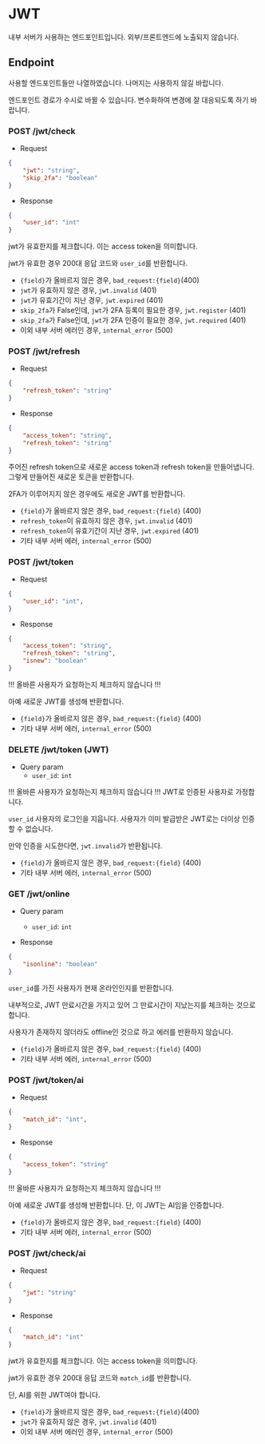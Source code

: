 # JWT

내부 서버가 사용하는 엔드포인트입니다. 외부/프론트엔드에 노출되지 않습니다.

## Endpoint

사용할 엔드포인트들만 나열하였습니다. 나머지는 사용하지 않길 바랍니다.

엔드포인트 경로가 수시로 바뀔 수 있습니다. 변수화하여 변경에 잘 대응되도록 하기 바랍니다.

### POST /jwt/check

- Request

```json
{
    "jwt": "string",
    "skip_2fa": "boolean"
}
```

- Response

```json
{
    "user_id": "int"
}
```

jwt가 유효한지를 체크합니다. 이는 access token을 의미합니다.

jwt가 유효한 경우 200대 응답 코드와 `user_id`를 반환합니다.

- `{field}`가 올바르지 않은 경우, `bad_request:{field}`(400)
- `jwt`가 유효하지 않은 경우, `jwt.invalid` (401)
- `jwt`가 유효기간이 지난 경우, `jwt.expired` (401)
- `skip_2fa`가 False인데, `jwt`가 2FA 등록이 필요한 경우, `jwt.register` (401)
- `skip_2fa`가 False인데, `jwt`가 2FA 인증이 필요한 경우, `jwt.required` (401)
- 이외 내부 서버 에러인 경우, `internal_error` (500)

### POST /jwt/refresh

- Request

```json
{
    "refresh_token": "string"
}
```

- Response

```json
{
    "access_token": "string",
    "refresh_token": "string"
}
```

주어진 refresh token으로 새로운 access token과 refresh token을 만들어냅니다. 그렇게 만들어진 새로운 토큰을 반환합니다.

2FA가 이루어지지 않은 경우에도 새로운 JWT를 반환합니다.

- `{field}`가 올바르지 않은 경우, `bad_request:{field}` (400)
- `refresh_token`이 유효하지 않은 경우, `jwt.invalid` (401)
- `refresh_token`이 유효기간이 지난 경우, `jwt.expired` (401)
- 기타 내부 서버 에러, `internal_error` (500)


### POST /jwt/token

- Request

```json
{
    "user_id": "int",
}
```

- Response

```json
{
    "access_token": "string",
    "refresh_token": "string",
    "isnew": "boolean"
}
```

!!! 올바른 사용자가 요청하는지 체크하지 않습니다 !!!

아예 새로운 JWT를 생성해 반환합니다.

- `{field}`가 올바르지 않은 경우, `bad_request:{field}` (400)
- 기타 내부 서버 에러, `internal_error` (500)

### DELETE /jwt/token (JWT)

- Query param
    - `user_id`: `int`


!!! 올바른 사용자가 요청하는지 체크하지 않습니다 !!! JWT로 인증된 사용자로 가정합니다.


`user_id` 사용자의 로그인을 지웁니다. 사용자가 이미 발급받은 JWT로는 더이상 인증할 수 없습니다.

만약 인증을 시도한다면, `jwt.invalid`가 반환됩니다.

- `{field}`가 올바르지 않은 경우, `bad_request:{field}` (400)
- 기타 내부 서버 에러, `internal_error` (500)

### GET /jwt/online

- Query param
    - `user_id`: `int`

- Response

```json
{
    "isonline": "boolean"
}
```

`user_id`를 가진 사용자가 현재 온라인인지를 반환합니다.

내부적으로, JWT 만료시간을 가지고 있어 그 만료시간이 지났는지를 체크하는 것으로 합니다.

사용자가 존재하지 않더라도 offline인 것으로 하고 에러를 반환하지 않습니다.

- `{field}`가 올바르지 않은 경우, `bad_request:{field}` (400)
- 기타 내부 서버 에러, `internal_error` (500)

### POST /jwt/token/ai

- Request

```json
{
    "match_id": "int",
}
```

- Response

```json
{
    "access_token": "string"
}
```

!!! 올바른 사용자가 요청하는지 체크하지 않습니다 !!!

아예 새로운 JWT를 생성해 반환합니다. 단, 이 JWT는 AI임을 인증합니다.

- `{field}`가 올바르지 않은 경우, `bad_request:{field}` (400)
- 기타 내부 서버 에러, `internal_error` (500)

### POST /jwt/check/ai

- Request

```json
{
    "jwt": "string"
}
```

- Response

```json
{
    "match_id": "int"
}
```

jwt가 유효한지를 체크합니다. 이는 access token을 의미합니다.

jwt가 유효한 경우 200대 응답 코드와 `match_id`를 반환합니다.

단, AI를 위한 JWT여야 합니다.

- `{field}`가 올바르지 않은 경우, `bad_request:{field}`(400)
- `jwt`가 유효하지 않은 경우, `jwt.invalid` (401)
- 이외 내부 서버 에러인 경우, `internal_error` (500)